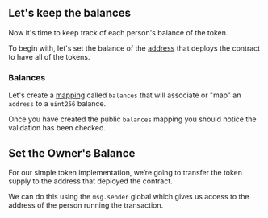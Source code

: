 ## Let's keep the balances 

Now it's time to keep track of each person's balance of the token.
 
To begin with, let's set the balance of the [address](?tab=details&scroll=Addresses) that deploys the contract to have all of the tokens.

### Balances

Let's create a [mapping](?tab=details&scroll=Mapping) called `balances` that will associate or "map" an `address` to a `uint256` balance.

Once you have created the public `balances` mapping you should notice the validation has been checked. 

## Set the Owner's Balance

For our simple token implementation, we’re going to transfer the token supply to the address that deployed the contract.

We can do this using the `msg.sender` global which gives us access to the address of the person running the transaction. 
